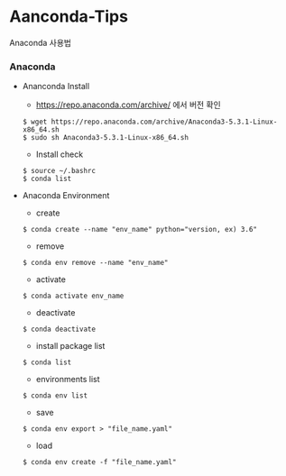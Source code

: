 # Aanconda-Tips
Anaconda 사용법

### Anaconda
* Ananconda Install
  * https://repo.anaconda.com/archive/ 에서 버전 확인
  ```
  $ wget https://repo.anaconda.com/archive/Anaconda3-5.3.1-Linux-x86_64.sh 
  $ sudo sh Anaconda3-5.3.1-Linux-x86_64.sh
  ```

  * Install check
  ```
  $ source ~/.bashrc 
  $ conda list
  ```

* Anaconda Environment
  * create
  ```
  $ conda create --name "env_name" python="version, ex) 3.6"
  ```
  
  * remove
  ```
  $ conda env remove --name "env_name"
  ```

  * activate
  ```
  $ conda activate env_name
  ```
  
  * deactivate
  ```
  $ conda deactivate
  ```

  * install package list
  ```
  $ conda list
  ```
  
  * environments list
  ```
  $ conda env list
  ```
  
  * save
  ```
  $ conda env export > "file_name.yaml"
  ```

  * load
  ```
  $ conda env create -f "file_name.yaml"
  ```
